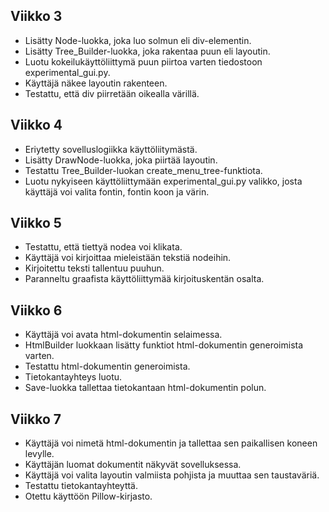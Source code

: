 ## Viikko 3 

- Lisätty Node-luokka, joka luo solmun eli div-elementin.
- Lisätty Tree_Builder-luokka, joka rakentaa puun eli layoutin.
- Luotu kokeilukäyttöliittymä puun piirtoa varten tiedostoon experimental_gui.py.
- Käyttäjä näkee layoutin rakenteen.
- Testattu, että div piirretään oikealla värillä.

## Viikko 4

- Eriytetty sovelluslogiikka käyttöliitymästä.
- Lisätty DrawNode-luokka, joka piirtää layoutin.
- Testattu Tree_Builder-luokan create_menu_tree-funktiota.
- Luotu nykyiseen käyttöliittymään experimental_gui.py valikko, josta käyttäjä voi valita fontin, fontin koon ja värin.
  
## Viikko 5

- Testattu, että tiettyä nodea voi klikata.
- Käyttäjä voi kirjoittaa mieleistään tekstiä nodeihin.
- Kirjoitettu teksti tallentuu puuhun.
- Paranneltu graafista käyttöliittymää kirjoituskentän osalta.

## Viikko 6

- Käyttäjä voi avata html-dokumentin selaimessa.
- HtmlBuilder luokkaan lisätty funktiot html-dokumentin generoimista varten.
- Testattu html-dokumentin generoimista.
- Tietokantayhteys luotu.
- Save-luokka tallettaa tietokantaan html-dokumentin polun.

## Viikko 7

- Käyttäjä voi nimetä html-dokumentin ja tallettaa sen paikallisen koneen levylle.
- Käyttäjän luomat dokumentit näkyvät sovelluksessa.
- Käyttäjä voi valita layoutin valmiista pohjista ja muuttaa sen taustaväriä.
- Testattu tietokantayhteyttä.
- Otettu käyttöön Pillow-kirjasto.
  
